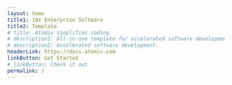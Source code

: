 ```yaml
---
layout: home
title1: 10x Enterprise Software
title2: Template
# title: Atomiv simplifies coding
# description1: All-in-one template for accelerated software development
# description2: accelerated software development.
headerLink: https://docs.atomiv.com
linkButton: Get Started
# linkButton: Check it out
permalink: /
---
```


<!-- <main class="ov-content">
    <div class="container container2">
        <div class="mx-sm-n3">
            <div class="mt-sm-3 mt-md-4">
            </div>
        </div>
    </div>
</main> -->









<!-- TODO: VC: Link to Docs for Getting started page -->


<!-- TODO: VC: DELETE -->

<!--

<h2>Recent Articles</h2>

<ul>

{% for post in site.posts reversed %}
<li><a href="{{ site.url }}{{ post.url }}">{{ post.title }}</a></li>
{% endfor %}

</ul>

-->